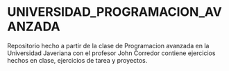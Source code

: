 # UNIVERSIDAD_PROGRAMACION_AVANZADA
Repositorio hecho a partir de la clase de Programacion avanzada en la Universidad Javeriana con el profesor John Corredor 
contiene ejercicios hechos en clase, ejercicios de tarea y proyectos.
